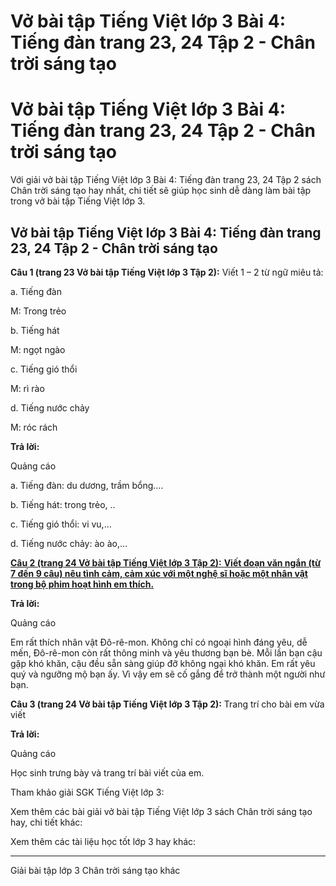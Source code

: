 # Vở bài tập Tiếng Việt lớp 3 Bài 4: Tiếng đàn trang 23, 24 Tập 2 - Chân trời sáng tạo

# Vở bài tập Tiếng Việt lớp 3 Bài 4: Tiếng đàn trang 23, 24 Tập 2 - Chân trời sáng tạo

Với giải vở bài tập Tiếng Việt lớp 3 Bài 4: Tiếng đàn trang 23, 24 Tập 2 sách Chân trời sáng tạo hay nhất, chi tiết sẽ giúp học sinh dễ dàng làm bài tập trong vở bài tập Tiếng Việt lớp 3.

## Vở bài tập Tiếng Việt lớp 3 Bài 4: Tiếng đàn trang 23, 24 Tập 2 - Chân trời sáng tạo

**Câu 1 (trang 23 Vở bài tập Tiếng Việt lớp 3 Tập 2):** Viết 1 – 2 từ ngữ miêu tả:

a. Tiếng đàn

M: Trong trẻo

b. Tiếng hát

M: ngọt ngào

c. Tiếng gió thổi

M: rì rào

d. Tiếng nước chảy

M: róc rách

**Trả lời:**

Quảng cáo

a. Tiếng đàn: du dương, trầm bổng….

b. Tiếng hát: trong trẻo, ..

c. Tiếng gió thổi: vi vu,…

d. Tiếng nước chảy: ào ào,…

[**Câu 2 (trang 24 Vở bài tập Tiếng Việt lớp 3 Tập 2):** **Viết đoạn văn ngắn (từ 7 đến 9 câu) nêu tình cảm, cảm xúc với một nghệ sĩ hoặc một nhân vật trong bộ phim hoạt hình em thích.**](https://vietjack.com/vbt-tieng-viet-3-ct/viet-doan-van-ngan-neu-tinh-cam-cam-xuc-voi-mot-nghe-si-vm.jsp)

**Trả lời:**

Quảng cáo

Em rất thích nhân vật Đô-rê-mon. Không chỉ có ngoại hình đáng yêu, dễ mến, Đô-rê-mon còn rất thông minh và yêu thương bạn bè. Mỗi lần bạn cậu gặp khó khăn, cậu đều sẵn sàng giúp đỡ không ngại khó khăn. Em rất yêu quý và ngưỡng mộ bạn ấy. Vì vậy em sẽ cố gắng để trở thành một người như bạn.

**Câu 3 (trang 24 Vở bài tập Tiếng Việt lớp 3 Tập 2):** Trang trí cho bài em vừa viết

**Trả lời:**

Quảng cáo

Học sinh trưng bày và trang trí bài viết của em.

Tham khảo giải SGK Tiếng Việt lớp 3:

Xem thêm các bài giải vở bài tập Tiếng Việt lớp 3 sách Chân trời sáng tạo hay, chi tiết khác:

Xem thêm các tài liệu học tốt lớp 3 hay khác:

* * *

Giải bài tập lớp 3 Chân trời sáng tạo khác
